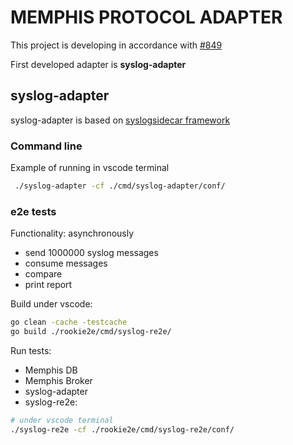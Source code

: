 # MEMPHIS PROTOCOL ADAPTER

  This project is developing in accordance with [#849](https://github.com/memphisdev/memphis/issues/849)

  First developed adapter is **syslog-adapter**

## syslog-adapter

syslog-adapter is based on [syslogsidecar framework](https://github.com/g41797/syslogsidecar#readme)

### Command line

Example of running in vscode terminal
```bash
 ./syslog-adapter -cf ./cmd/syslog-adapter/conf/
```

### e2e tests

Functionality: asynchronously
- send 1000000 syslog messages
- consume messages 
- compare 
- print report

Build under vscode:
```bash
go clean -cache -testcache
go build ./rookie2e/cmd/syslog-re2e/
```
Run tests:
- Memphis DB
- Memphis Broker
- syslog-adapter
- syslog-re2e:
```bash
# under vscode terminal
./syslog-re2e -cf ./rookie2e/cmd/syslog-re2e/conf/
```


